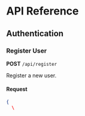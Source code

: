 # API Reference

## Authentication

### Register User

**POST** `/api/register`

Register a new user.

#### Request
```json
{
  \